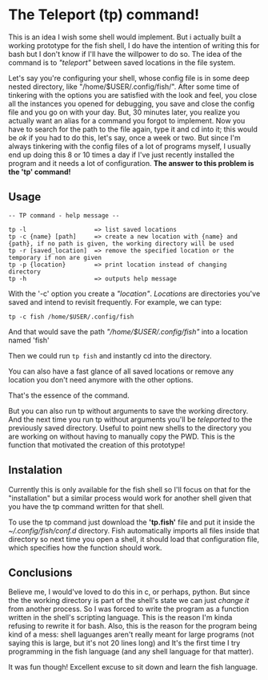 # The Teleport (tp) command!
This is an idea I wish some shell would implement. But i actually built a working prototype for the fish shell, I do have the intention of writing this for bash but I don't know if I'll have the willpower to do so.
The idea of the command is to _"teleport"_ between saved locations in the file system.

Let's say you're configuring your shell, whose config file is in some deep nested directory, like "/home/$USER/.config/fish/". After some time of tinkering with the options you are satisfied with the look and feel, you close all the instances you opened for debugging, you save and close the config file and you go on with your day. But, 30 minutes later, you realize you actually want an alias for a command you forgot to implement. Now you have to search for the path to the file again, type it and cd into it; this would be _ok_ if you had to do this, let's say, once a week or two. But since I'm always tinkering with the config files of a lot of programs myself, I usually end up doing this 8 or 10 times a day if I've just recently installed the program and it needs a lot of configuration. **The answer to this problem is the 'tp' command!**

## Usage
```
-- TP command - help message --

tp -l                   => list saved locations
tp -c {name} [path]     => create a new location with {name} and {path}, if no path is given, the working directory will be used
tp -r [saved_location]  => remove the specified location or the temporary if non are given
tp -p {location}        => print location instead of changing directory
tp -h                   => outputs help message

```

With the '-c' option you create a _"location"_. _Locations_ are directories you've saved and intend to revisit frequently. For example, we can type:

```tp -c fish /home/$USER/.config/fish ```

And that would save the path _"/home/$USER/.config/fish"_ into a location named 'fish'

Then we could run ```tp fish``` and instantly cd into the directory.

You can also have a fast glance of all saved locations or remove any location you don't need anymore with the other options.

That's the essence of the command. 

But you can also run tp without arguments to save the working directory. And the next time you run tp without arguments you'll be _teleported_ to the previously saved directory. Useful to point new shells to the directory you are working on without having to manually copy the PWD. This is the function that motivated the creation of this prototype!

## Instalation
Currently this is only available for the fish shell so I'll focus on that for the "installation" but a similar process would work for another shell given that you have the tp command written for that shell.

To use the tp command just download the **'tp.fish'** file and put it inside the _~/.config/fish/conf.d_ directory. Fish automatically imports all files inside that directory so next time you open a shell, it should load that configuration file, which specifies how the function should work.

## Conclusions
Believe me, I would've loved to do this in c, or perhaps, python. But since the the working directory is part of the shell's state we can just _change it_ from another process. So I was forced to write the program as a function written in the shell's scripting language. This is the reason I'm kinda refusing to rewrite it for bash. Also, this is the reason for the program being kind of a mess: shell laguanges aren't really meant for large programs (not saying this is large, but it's not 20 lines long) and It's the first time I try programming in the fish language (and any shell language for that matter).

It was fun though! Excellent excuse to sit down and learn the fish language.

